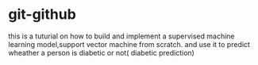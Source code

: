 # git-github
this is a tuturial on how to build and implement a supervised machine learning model,support vector machine from scratch.
and use it to predict wheather a person is diabetic or not( diabetic prediction)
